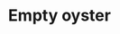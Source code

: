 ---
layout: item
title: Empty oyster
item-id: 409
datatable: true
id: 409
name: "Empty oyster"
members: true
lowalch: 2
highalch: 3
examine: "Aww, it's empty."
monsters:
  - id: 100
    name: "Rock Crab"
    members: true
    combat_level: 13
    wiki_url: "https://oldschool.runescape.wiki/w/Rock_Crab#Active"
    drops:
      - quantity: "1"
        rarity: 0.0234375
      - quantity: "3"
        rarity: 0.0078125
    image: "https://oldschool.runescape.wiki/images/thumb/0/05/Rock_crab_%28exposed%29.png/200px-Rock_crab_%28exposed%29.png?7d2f4"
  - id: 4800
    name: "Giant Lobster"
    members: true
    combat_level: 45
    wiki_url: "https://oldschool.runescape.wiki/w/Giant_lobster"
    drops:
      - quantity: "1"
        rarity: 0.0234375
      - quantity: "3"
        rarity: 0.0078125
    image: "https://oldschool.runescape.wiki/images/7/72/Giant_lobster.png?8a471"
  - id: 5935
    name: "Sand Crab"
    members: true
    combat_level: 15
    wiki_url: "https://oldschool.runescape.wiki/w/Sand_Crab#Active"
    drops:
      - quantity: "1"
        rarity: 0.0234375
      - quantity: "3"
        rarity: 0.0078125
    image: "https://oldschool.runescape.wiki/images/thumb/e/e4/Sand_Crab.png/250px-Sand_Crab.png?0589e"
  - id: 7799
    name: "Ammonite Crab"
    members: true
    combat_level: 25
    wiki_url: "https://oldschool.runescape.wiki/w/Ammonite_Crab"
    drops:
      - quantity: "1"
        rarity: 0.0234375
      - quantity: "3"
        rarity: 0.0078125
    image: "https://oldschool.runescape.wiki/images/thumb/4/4c/Ammonite_Crab.png/220px-Ammonite_Crab.png?180a6"
---